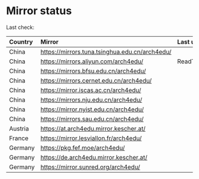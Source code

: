 <script src="./time.js"></script>
# Mirror status
Last check: <script type="text/javascript">localize(1735057572.40917);</script>

|Country|Mirror|Last update|
|:------|:-----|:----------|
|China|https://mirrors.tuna.tsinghua.edu.cn/arch4edu/|<script type="text/javascript">localize(1735022990);</script>|
|China|https://mirrors.aliyun.com/arch4edu/|ReadTimeout|
|China|https://mirrors.bfsu.edu.cn/arch4edu/|<script type="text/javascript">localize(1735022990);</script>|
|China|https://mirrors.cernet.edu.cn/arch4edu/|<script type="text/javascript">localize(1735022990);</script>|
|China|https://mirror.iscas.ac.cn/arch4edu/|<script type="text/javascript">localize(1735022990);</script>|
|China|https://mirrors.nju.edu.cn/arch4edu/|<script type="text/javascript">localize(1734938118);</script>|
|China|https://mirror.nyist.edu.cn/arch4edu/|<script type="text/javascript">localize(1735022990);</script>|
|China|https://mirrors.sau.edu.cn/arch4edu/|<script type="text/javascript">localize(1731653531);</script>|
|Austria|https://at.arch4edu.mirror.kescher.at/|<script type="text/javascript">localize(1735022990);</script>|
|France|https://mirror.lesviallon.fr/arch4edu/|<script type="text/javascript">localize(1735022990);</script>|
|Germany|https://pkg.fef.moe/arch4edu/|<script type="text/javascript">localize(1735022990);</script>|
|Germany|https://de.arch4edu.mirror.kescher.at/|<script type="text/javascript">localize(1735022990);</script>|
|Germany|https://mirror.sunred.org/arch4edu/|<script type="text/javascript">localize(1735022990);</script>|

<script src="./tablefilter/tablefilter.js"></script>
<script src="./table.js"></script>